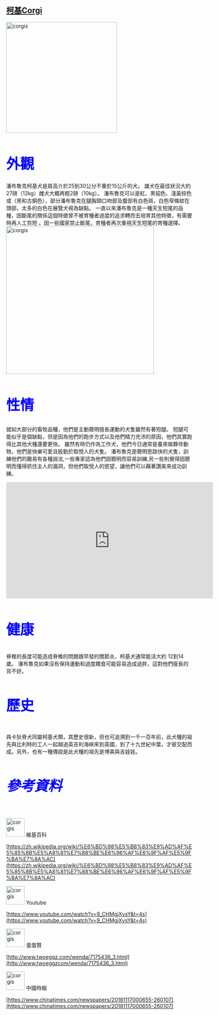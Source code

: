 ##    [柯基Corgi](https://zh.wikipedia.org/wiki/%E6%BD%98%E5%B8%83%E9%AD%AF%E5%85%8B%E5%A8%81%E7%88%BE%E6%96%AF%E6%9F%AF%E5%9F%BA%E7%8A%AC)
<style>
  .smaller-image {
    width: 300px;
  }
  .bigger-image{
    width: 400px;
  }
  .smallest-image{
    width: 50px;
  }
</style>
<img class="smaller-image" src="https://img.chinatimes.com/newsphoto/2018-11-17/656/b13a00_p_05_02.jpg" alt="corgis">

<h1 style="color: blue; font-weight: bold;font-size:1cm">外觀</h1>

潘布魯克柯基犬是肩高介於25到30公分不重於15公斤的犬。 雄犬在最佳狀況大約27磅（12kg）雌犬大概再輕2磅（10kg）。
潘布魯克可以是紅、黑貂色、淺黃棕色或（黑和古銅色），部分潘布魯克在腿胸頸口吻部及腹部有白色斑，白色窄條紋在頭部，太多的白色在展覽犬視為缺點。
一直以來潘布魯克是一種天生短尾的品種，因斷尾的關係這個特徵曾不被育種者過度的追求轉而去培育其他特徵，有需要時再人工剪短 。因一些國家禁止斷尾，育種者再次重視天生短尾的育種選擇。
<img class="bigger-image" src="http://p3.pstatp.com/large/5fef00064c18030338ba" alt="corgis">

<h2 style="color: blue; font-weight: bold;font-size:1cm">性情</h2>

就如大部分的畜牧品種，他們是主動聰明擅長運動的犬隻雖然有著短腿。
短腿可能似乎是個缺點，但是因為他們的跑步方式以及他們精力充沛的原因，他們其實跑得比其他犬種還要更快。
雖然有時仍作為工作犬，他們今日通常是養來做夥伴動物，他們是快樂可愛且殷勤於取悅人的犬隻。
潘布魯克是聰明思路快的犬隻，訓練他們的難易有各種說法,一些專家認為他們因聰明而容易訓練,另一些則覺得因聰明而懂得抓住主人的漏洞，但他們取悅人的慾望，讓他們可以藉著讚美來成功訓練。
<iframe width="560" height="315" src="https://www.youtube.com/embed/9_CHMgjXysY" frameborder="0" allow="accelerometer; autoplay; encrypted-media; gyroscope; picture-in-picture" allowfullscreen></iframe>
<h3 style="color: blue; font-weight: bold;font-size:1cm">健康</h3>

脊椎的長度可能造成脊椎的問題跟早發的關節炎，柯基犬通常能活大約 12到14歲。
潘布魯克如果沒有保持運動和過度餵食可能容易造成過胖，這對他們瘦長的背不好。
<h4 style="color: blue; font-weight: bold;font-size:1cm">歷史</h4>

與卡狄脊犬同屬柯基犬類，其歷史很新，但也可追溯到一千一百年前，此犬種的祖先與比利時的工人一起越過英吉利海峽來到英國，到了十九世紀中葉，才彼交配而成。另外，也有一種傳說是此犬種的祖先是博美與吉娃娃。

<h5 style="color: blue; font-weight: bold;font-size:1cm">參考資料</h5>

<img class="smallest-image" src="https://upload.wikimedia.org/wikipedia/commons/thumb/a/a0/Wikipedia-logo-v2-zh.svg/220px-Wikipedia-logo-v2-zh.svg.png" alt="corgis">
維基百科

[https://zh.wikipedia.org/wiki/%E6%BD%98%E5%B8%83%E9%AD%AF%E5%85%8B%E5%A8%81%E7%88%BE%E6%96%AF%E6%9F%AF%E5%9F%BA%E7%8A%AC](https://zh.wikipedia.org/wiki/%E6%BD%98%E5%B8%83%E9%AD%AF%E5%85%8B%E5%A8%81%E7%88%BE%E6%96%AF%E6%9F%AF%E5%9F%BA%E7%8A%AC)

<img class="smallest-image" src="https://www.youtube.com/yts/img/yt_1200-vfl4C3T0K.png" alt="corgis">
Youtube 

[https://www.youtube.com/watch?v=9_CHMgjXysY&t=4s](https://www.youtube.com/watch?v=9_CHMgjXysY&t=4s)

<img class="smallest-image" src="http://www.twoeggz.com/res/images/logo.png" alt="corgis">
蛋蛋贊

[http://www.twoeggz.com/wenda/7175436_3.html](http://www.twoeggzcom/wenda/7175436_3.html)

<img class="smallest-image" src="https://img.chinatimes.com/newsphoto/2016-06-08/Clipping/20160608003186_636009832151288289.png" alt="corgis">
中國時報 

[https://www.chinatimes.com/newspapers/20181117000655-260107](https://www.chinatimes.com/newspapers/20181117000655-260107)
